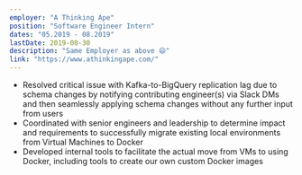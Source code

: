 ```yaml
---
employer: "A Thinking Ape"
position: "Software Engineer Intern"
dates: "05.2019 - 08.2019"
lastDate: 2019-08-30
description: "Same Employer as above 😄"
link: "https://www.athinkingape.com/"
---
```

* Resolved critical issue with Kafka-to-BigQuery replication lag due to schema changes by notifying contributing engineer(s) via Slack DMs and then seamlessly applying schema changes without any further input from users
* Coordinated with senior engineers and leadership to determine impact and requirements to successfully migrate existing local environments from Virtual Machines to Docker
* Developed internal tools to facilitate the actual move from VMs to using Docker, including tools to create our own custom Docker images
